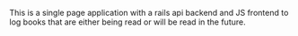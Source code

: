 This is a single page application with a rails api backend and JS frontend to log books that are either being read or will be read in the future.